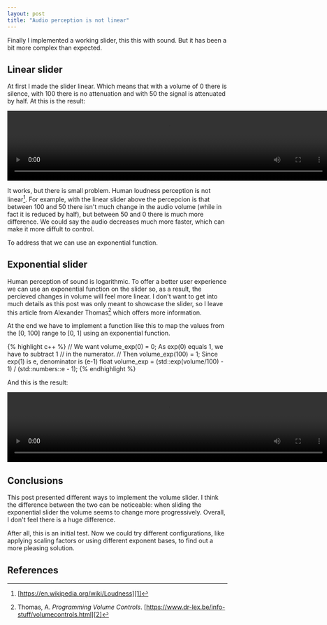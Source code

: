 ```yaml
---
layout: post
title: "Audio perception is not linear"
---
```

Finally I implemented a working slider, this this with sound. But it has been
a bit more complex than expected.

## Linear slider
At first I made the slider linear. Which means that with a volume of 0 there is
silence, with 100 there is no attenuation and with 50 the signal is attenuated
by half. At this is the result:

<video width="738" height="160" controls>
  <source src="/devlog/images/audio_slider_linear.mp4" type="video/mp4">
</video>

It works, but there is small problem. Human loudness perception is not
linear[^1]. For example, with the linear slider above the percepcion is that
between 100 and 50 there isn't much change in the audio volume (while in fact
it is reduced by half), but between 50 and 0 there is much more difference. We
could say the audio decreases much more faster, which can make it more
diffult to control.

To address that we can use an exponential function.

## Exponential slider
Human perception of sound is logarithmic. To offer a better user experience we
can use an exponential function on the slider so, as a result, the percieved
changes in volume will feel more linear.
I don't want to get into much details as this post was only meant to
showcase the slider, so I leave this article from Alexander Thomas[^2] which
offers more information.

At the end we have to implement a function like this to map the values from the
\[0, 100\] range to \[0, 1\] using an exponential function.

{% highlight c++ %}
// We want volume_exp(0) = 0; As exp(0) equals 1, we have to subtract 1
// in the numerator.
// Then volume_exp(100) = 1; Since exp(1) is e, denominator is (e-1)
float volume_exp = (std::exp(volume/100) - 1) / (std::numbers::e - 1);
{% endhighlight %}

And this is the result:

<video width="738" height="160" controls>
  <source src="/devlog/images/audio_slider_exp.mp4" type="video/mp4">
</video>

## Conclusions
This post presented different ways to implement the volume slider. I think the
difference between the two can be noticeable: when sliding the exponential
slider the volume seems to change more progressively. Overall, I don't feel
there is a huge difference.

After all, this is an initial test. Now we could try different configurations,
like applying scaling factors or using different exponent bases, to find out a
more pleasing solution.


## References
[^1]: [https://en.wikipedia.org/wiki/Loudness][1]
[^2]: Thomas, A. *Programming Volume Controls*. [https://www.dr-lex.be/info-stuff/volumecontrols.html][2]

[1]: https://en.wikipedia.org/wiki/Loudness
[2]: https://www.dr-lex.be/info-stuff/volumecontrols.html
[3]: https://electronics.stackexchange.com/questions/101191/why-should-i-use-a-logarithmic-pot-for-audio-applications
[4]: https://stackoverflow.com/questions/1165026/what-algorithms-could-i-use-for-audio-volume-level
